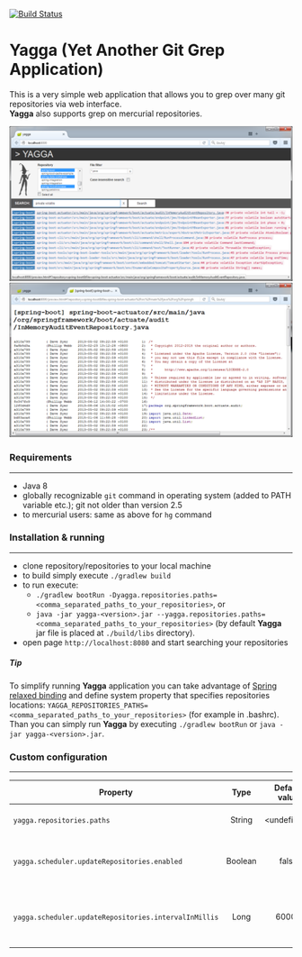 [![Build Status](https://travis-ci.org/yu55/yagga.svg?branch=master)](https://travis-ci.org/yu55/yagga)

# Yagga (Yet Another Git Grep Application)

This is a very simple web application that allows you to grep over many git repositories via web interface.  
**Yagga** also supports grep on mercurial repositories.

![yagga-main.png](/docs/screenshots/yagga-main.png?raw=true "Yagga main view")
![yagga-detail.png](/docs/screenshots/yagga-detail.png?raw=true "Yagga detailed view")

### Requirements
---

* Java 8
* globally recognizable `git` command in operating system (added to PATH variable etc.); git not older than version 2.5
* to mercurial users: same as above for `hg` command


### Installation & running
---

* clone repository/repositories to your local machine
* to build simply execute `./gradlew build`
* to run execute:
  * `./gradlew bootRun -Dyagga.repositories.paths=<comma_separated_paths_to_your_repositories>`, or
  * `java -jar yagga-<version>.jar --yagga.repositories.paths=<comma_separated_paths_to_your_repositories>`
  (by default **Yagga** jar file is placed at `./build/libs` directory).
* open page `http://localhost:8080` and start searching your repositories

##### Tip
To simplify running **Yagga** application you can take advantage of
[Spring relaxed binding](https://docs.spring.io/spring-boot/docs/current/reference/html/boot-features-external-config.html#boot-features-external-config-relaxed-binding)
and define system property that specifies repositories locations: `YAGGA_REPOSITORIES_PATHS=<comma_separated_paths_to_your_repositories>` (for example in .bashrc).
Than you can simply run **Yagga** by executing `./gradlew bootRun` or `java -jar yagga-<version>.jar`.


### Custom configuration
---

Property                                              | Type    | Default value | Description
----------------------------------------------------- |:-------:|:-------------:| -----------------------------------------------------------------------------------------------------------------------------
`yagga.repositories.paths`                            | String  | \<undefined\> | comma-separated list of repositories paths, this is required property
`yagga.scheduler.updateRepositories.enabled`          | Boolean | false         | flag defining whether repositories defined with `yagga.repositories.paths` should be updated periodically
`yagga.scheduler.updateRepositories.intervalInMillis` | Long    | 60000         | defines fixed period in milliseconds between the end of the last repositories update invocation and the beginning of the next
